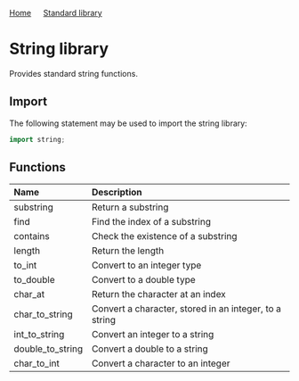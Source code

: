 [Home](https://puckowski.github.io/concert/) <span>&emsp;</span> [Standard library](https://puckowski.github.io/concert/standard_library.html)

# String library

Provides standard string functions.

## Import

The following statement may be used to import the string library:

```cpp
import string;
```

## Functions

| Name             | Description                                            |
|:-----------------|:-------------------------------------------------------|
| substring        | Return a substring                                     |
| find             | Find the index of a substring                          |
| contains         | Check the existence of a substring                     |
| length           | Return the length                                      |
| to_int           | Convert to an integer type                             |
| to_double        | Convert to a double type                               | 
| char_at          | Return the character at an index                       |
| char_to_string   | Convert a character, stored in an integer, to a string |
| int_to_string    | Convert an integer to a string                         |
| double_to_string | Convert a double to a string                           |
| char_to_int      | Convert a character to an integer                      |
